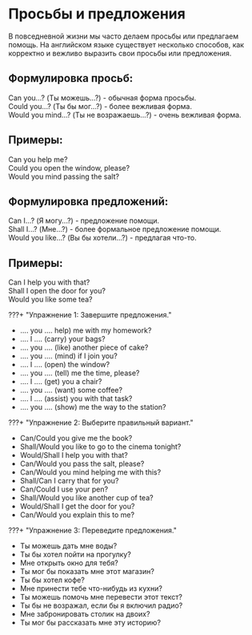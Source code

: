 # Просьбы и предложения

В повседневной жизни мы часто делаем просьбы или предлагаем помощь. На английском языке существует несколько способов, как корректно и вежливо выразить свои просьбы или предложения.

## Формулировка просьб:

Can you...? (Ты можешь...?) - обычная форма просьбы.</br>
Could you...? (Ты бы мог...?) - более вежливая форма.</br>
Would you mind...? (Ты не возражаешь...?) - очень вежливая форма.</br>

## Примеры:

Can you help me?</br>
Could you open the window, please?</br>
Would you mind passing the salt?</br>

## Формулировка предложений:

Can I...? (Я могу...?) - предложение помощи.</br>
Shall I...? (Мне...?) - более формальное предложение помощи.</br>
Would you like...? (Вы бы хотели...?) - предлагая что-то.</br>

## Примеры:

Can I help you with that?</br>
Shall I open the door for you?</br>
Would you like some tea?</br>

???+ "Упражнение 1: Завершите предложения."

-   .... you .... help) me with my homework?
-   .... I .... (carry) your bags?
-   .... you .... (like) another piece of cake?
-   .... you .... (mind) if I join you?
-   .... I .... (open) the window?
-   .... you .... (tell) me the time, please?
-   .... I .... (get) you a chair?
-   .... you .... (want) some coffee?
-   .... I .... (assist) you with that task?
-   .... you .... (show) me the way to the station?

???+ "Упражнение 2: Выберите правильный вариант."

-   Can/Could you give me the book?
-   Shall/Would you like to go to the cinema tonight?
-   Would/Shall I help you with that?
-   Can/Would you pass the salt, please?
-   Can/Would you mind helping me with this?
-   Shall/Can I carry that for you?
-   Can/Could I use your pen?
-   Shall/Would you like another cup of tea?
-   Would/Shall I get the door for you?
-   Can/Would you explain this to me?

???+ "Упражнение 3: Переведите предложения."

-   Ты можешь дать мне воды?
-   Ты бы хотел пойти на прогулку?
-   Мне открыть окно для тебя?
-   Ты мог бы показать мне этот магазин?
-   Ты бы хотел кофе?
-   Мне принести тебе что-нибудь из кухни?
-   Ты можешь помочь мне перевести этот текст?
-   Ты бы не возражал, если бы я включил радио?
-   Мне забронировать столик на двоих?
-   Ты мог бы рассказать мне эту историю?
